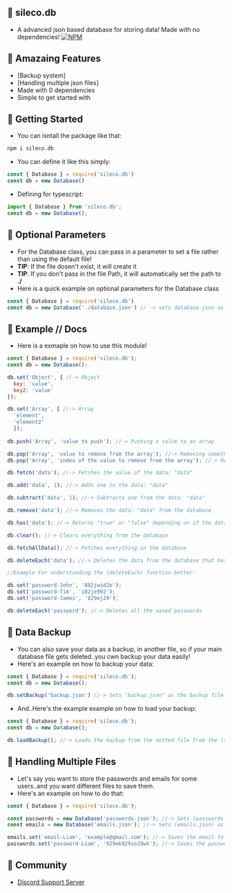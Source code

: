 ## 🔮 sileco.db
- A advanced json based database for storing data! Made with no dependencies!
[![NPM](https://nodei.co/npm/sileco.db.png)](https://nodei.co/npm/sileco.db/)
## 🔮 Amazaing Features
- [Backup system]
- [Handling multiple json files]
- Made with 0 dependencies
- Simple to get started with
## 🔮 Getting Started
- You can isntall the package like that:
```bash
npm i sileco.db
```
- You can define it like this simply:
```javascript
const { Database } = require('sileco.db')
const db = new Database()
```
- Defining for typescript:
```typescript
import { Database } from 'sileco.db';
const db = new Database();
```
## 🔮 Optional Parameters 
- For the Database class, you can pass in a parameter to set a file rather than using the default file! 
- **TIP**: If the file dosen't exist, it will create it
- **TIP**: If you don't pass in the file Path, it will automatically set the path to **./**
- Here is a quick example on optional parameters for the Database class
```javascript
const { Database } = require('sileco.db')
const db = new Database('./database.json') // -> sets database.json as the database file
```
## 🔮 Example // Docs
- Here is a exmaple on how to use this module!
```javascript
const { Database } = require('sileco.db');
const db = new Database();

db.set('Object', { //-> Object
  key: 'value',
  key2: 'value'
});

db.set('Array', [ //-> Array
  'element', 
  'element2'
  ]);
  
db.push('Array', 'value to push'); //-> Pushing a value to an array

db.pop('Array', 'value to remove from the array'); //-> Removing something from an array (using value)
db.pop('Array', 'index of the value to remove from the array'); //-> Removing something from an array (using index)

db.fetch('data'); //-> Fetches the value of the data: "data"

db.add('data', 1); //-> Adds one to the data: "data"

db.subtract('data', 1); //-> Subtracts one from the data: "data"

db.remove('data'); //-> Removes the data: "data" from the database

db.has('data'); //-> Returns "true" or "false" depending on if the database has the provided data or not.

db.clear(); //-> Clears everything from the database

db.fetchAllData(); //-> Fetches everything in the database

db.deleteEach('data'); //-> Deletes the data from the database that has the provided data in the name of it.

//Example For understanding the (deleteEach) function better:

db.set('password-John', '882jwid2o');
db.set('password-Tim', 'i82je992');
db.set('password-James', '829ej29');

db.deleteEach('password'); //-> Deletes all the saved passwords
```
## 🔮 Data Backup
- You can also save your data as a backup, in another file, so if your main database file gets deleted..you cwn backup your data easily!
- Here's an example on how to backup your data:
```javascript
const { Database } = require('sileco.db');
const db = new Database();

db.setBackup('backup.json') //-> Sets "backup.json" as the backup file (As the file path wasn't mentioned, it will be "./backup.json")
```
- And..Here's the example example on how to load your backup:
```javascript
const { Database } = require('sileco.db');
const db = new Database();

db.loadBackup(); //-> Loads the backup from the setted file from the (setBackup) function 
```
## 🔮 Handling Multiple Files
- Let's say you want to store the passwords and emails for some users..and you want different files to save them.
- Here's an example on how to do that:
```javascript
const { Database } = require('sileco.db');

const passwords = new Database('passwords.json'); //-> Sets (passwords.json) as the file for saving passwords
const emails = new Database('emails.json'); //-> Sets (emails.json) as the file for saving emails

emails.set('email-Liam', 'example@gmail.com'); //-> Saves the email to the (emails.json) file
passwords.set('password-Liam', '929ek929so29wk'); //-> Saves the password to the (password.json)
```
## 🔮 Community
- [Discord Support Server](https://m.youtube.com/watch?v=dQw4w9WgXcQ)
